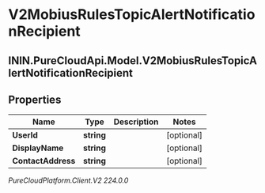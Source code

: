 # V2MobiusRulesTopicAlertNotificationRecipient

## ININ.PureCloudApi.Model.V2MobiusRulesTopicAlertNotificationRecipient

## Properties

|Name | Type | Description | Notes|
|------------ | ------------- | ------------- | -------------|
| **UserId** | **string** |  | [optional] |
| **DisplayName** | **string** |  | [optional] |
| **ContactAddress** | **string** |  | [optional] |



_PureCloudPlatform.Client.V2 224.0.0_
